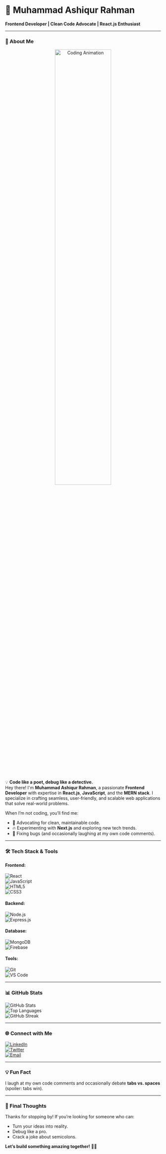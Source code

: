 # 🚀 Muhammad Ashiqur Rahman  
**Frontend Developer | Clean Code Advocate | React.js Enthusiast**  

---

### 👋 About Me  
<div align="center">
  <img src="https://media.giphy.com/media/qgQUggAC3Pfv687qPC/giphy.gif" width="60%" alt="Coding Animation">
</div>

💡 **Code like a poet, debug like a detective.**  
Hey there! I'm **Muhammad Ashiqur Rahman**, a passionate **Frontend Developer** with expertise in **React.js**, **JavaScript**, and the **MERN stack**. I specialize in crafting seamless, user-friendly, and scalable web applications that solve real-world problems.  

When I’m not coding, you’ll find me:  
- 🎯 Advocating for clean, maintainable code.  
- 🔥 Experimenting with **Next.js** and exploring new tech trends.  
- 🐞 Fixing bugs (and occasionally laughing at my own code comments).  

---

### 🛠️ Tech Stack & Tools  
#### **Frontend:**  
![React](https://img.shields.io/badge/React-20232A?style=for-the-badge&logo=react&logoColor=61DAFB)  
![JavaScript](https://img.shields.io/badge/JavaScript-F7DF1E?style=for-the-badge&logo=javascript&logoColor=black)  
![HTML5](https://img.shields.io/badge/HTML5-E34F26?style=for-the-badge&logo=html5&logoColor=white)  
![CSS3](https://img.shields.io/badge/CSS3-1572B6?style=for-the-badge&logo=css3&logoColor=white)  

#### **Backend:**  
![Node.js](https://img.shields.io/badge/Node.js-339933?style=for-the-badge&logo=node.js&logoColor=white)  
![Express.js](https://img.shields.io/badge/Express.js-000000?style=for-the-badge&logo=express&logoColor=white)  

#### **Database:**  
![MongoDB](https://img.shields.io/badge/MongoDB-47A248?style=for-the-badge&logo=mongodb&logoColor=white)  
![Firebase](https://img.shields.io/badge/Firebase-FFCA28?style=for-the-badge&logo=firebase&logoColor=black)  

#### **Tools:**  
![Git](https://img.shields.io/badge/Git-F05032?style=for-the-badge&logo=git&logoColor=white)  
![VS Code](https://img.shields.io/badge/VS_Code-007ACC?style=for-the-badge&logo=visual-studio-code&logoColor=white)  

---

### 📊 GitHub Stats  
![GitHub Stats](https://github-readme-stats.vercel.app/api?username=yourusername&show_icons=true&theme=radical)  
![Top Languages](https://github-readme-stats.vercel.app/api/top-langs/?username=yourusername&layout=compact&theme=radical)  
![GitHub Streak](https://github-readme-streak-stats.herokuapp.com/?user=yourusername&theme=radical)  

---

### 🌐 Connect with Me  
[![LinkedIn](https://img.shields.io/badge/LinkedIn-0077B5?style=for-the-badge&logo=linkedin&logoColor=white)](https://www.linkedin.com/in/yourusername)  
[![Twitter](https://img.shields.io/badge/Twitter-1DA1F2?style=for-the-badge&logo=twitter&logoColor=white)](https://twitter.com/yourusername)  
[![Email](https://img.shields.io/badge/Email-D14836?style=for-the-badge&logo=gmail&logoColor=white)](mailto:youremail@example.com)  

---

### 💡 Fun Fact  
I laugh at my own code comments and occasionally debate **tabs vs. spaces** (spoiler: tabs win).  

---

### 🎉 Final Thoughts  
Thanks for stopping by! If you’re looking for someone who can:  
- Turn your ideas into reality.  
- Debug like a pro.  
- Crack a joke about semicolons.  

**Let’s build something amazing together!** 🚀🔥  
